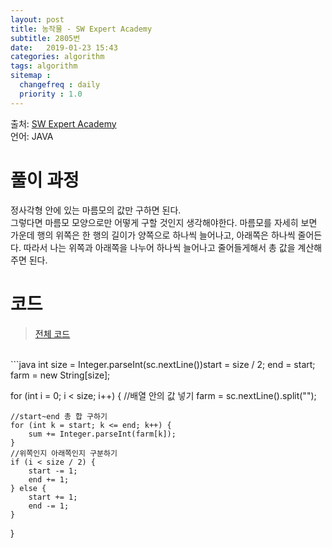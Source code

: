 ```yaml
---
layout: post
title: 농작물 - SW Expert Academy
subtitle: 2805번
date:   2019-01-23 15:43
categories: algorithm
tags: algorithm
sitemap :
  changefreq : daily
  priority : 1.0
---
```

출처: [SW Expert Academy](https://www.swexpertacademy.com/main/code/problem/problemDetail.do?contestProbId=AV7GLXqKAWYDFAXB&categoryId=AV7GLXqKAWYDFAXB&categoryType=CODE)  
언어: JAVA

# 풀이 과정
정사각형 안에 있는 마름모의 값만 구하면 된다.  
그렇다면 마름모 모양으로만 어떻게 구할 것인지 생각해야한다. 마름모를 자세히 보면 가운데 행의 위쪽은 한 행의 길이가 양쪽으로 하나씩 늘어나고, 아래쪽은 하나씩 줄어든다. 따라서 나는 위쪽과 아래쪽을 나누어 하나씩 늘어나고 줄어들게해서 총 값을 계산해주면 된다.

# 코드
> [전체 코드](https://github.com/soomin0328/Algorithm/blob/master/Algorithm/src/SW_Expert_Academy/%EB%86%8D%EC%9E%91%EB%AC%BC_2805.java)

<br>
```java
int size = Integer.parseInt(sc.nextLine())start = size / 2;
end = start;
farm = new String[size];

for (int i = 0; i < size; i++) {
    //배열 안의 값 넣기
    farm = sc.nextLine().split("");
    
    //start~end 총 합 구하기
    for (int k = start; k <= end; k++) {
        sum += Integer.parseInt(farm[k]);
    }
    //위쪽인지 아래쪽인지 구분하기
    if (i < size / 2) {
        start -= 1;
        end += 1;
    } else {
        start += 1;
        end -= 1;
    }
}
```